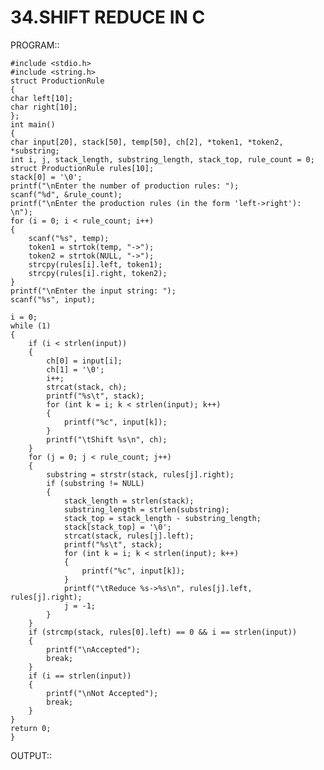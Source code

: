 # 34.SHIFT REDUCE IN C

PROGRAM::

    #include <stdio.h>
    #include <string.h>    
    struct ProductionRule
    {
    char left[10];
    char right[10];
    };
    int main()
    {
    char input[20], stack[50], temp[50], ch[2], *token1, *token2, *substring;
    int i, j, stack_length, substring_length, stack_top, rule_count = 0;
    struct ProductionRule rules[10];
    stack[0] = '\0';
    printf("\nEnter the number of production rules: ");
    scanf("%d", &rule_count);
    printf("\nEnter the production rules (in the form 'left->right'): \n");
    for (i = 0; i < rule_count; i++)
    {
        scanf("%s", temp);
        token1 = strtok(temp, "->");
        token2 = strtok(NULL, "->");
        strcpy(rules[i].left, token1);
        strcpy(rules[i].right, token2);
    }
    printf("\nEnter the input string: ");
    scanf("%s", input);

    i = 0;
    while (1)
    {
        if (i < strlen(input))
        {
            ch[0] = input[i];
            ch[1] = '\0';
            i++;
            strcat(stack, ch);
            printf("%s\t", stack);
            for (int k = i; k < strlen(input); k++)
            {
                printf("%c", input[k]);
            }
            printf("\tShift %s\n", ch);
        }
        for (j = 0; j < rule_count; j++)
        {
            substring = strstr(stack, rules[j].right);
            if (substring != NULL)
            {
                stack_length = strlen(stack);
                substring_length = strlen(substring);
                stack_top = stack_length - substring_length;
                stack[stack_top] = '\0';
                strcat(stack, rules[j].left);
                printf("%s\t", stack);
                for (int k = i; k < strlen(input); k++)
                {
                    printf("%c", input[k]);
                }
                printf("\tReduce %s->%s\n", rules[j].left, rules[j].right);
                j = -1;
            }
        }
        if (strcmp(stack, rules[0].left) == 0 && i == strlen(input))
        {
            printf("\nAccepted");
            break;
        }
        if (i == strlen(input))
        {
            printf("\nNot Accepted");
            break;
        }
    }
    return 0;
    }

OUTPUT::
